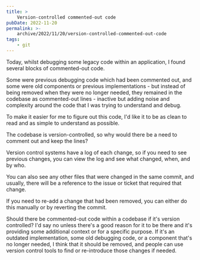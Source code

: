```yaml
---
title: >
    Version-controlled commented-out code
pubDate: 2022-11-20
permalink: >-
    archive/2022/11/20/version-controlled-commented-out-code
tags:
    - git
---
```


Today, whilst debugging some legacy code within an application, I found several blocks of commented-out code.

Some were previous debugging code which had been commented out, and some were old components or previous implementations - but instead of being removed when they were no longer needed, they remained in the codebase as commented-out lines - inactive but adding noise and complexity around the code that I was trying to understand and debug.

To make it easier for me to figure out this code, I'd like it to be as clean to read and as simple to understand as possible.

The codebase is version-controlled, so why would there be a need to comment out and keep the lines?

Version control systems have a log of each change, so if you need to see previous changes, you can view the log and see what changed, when, and by who.

You can also see any other files that were changed in the same commit, and usually, there will be a reference to the issue or ticket that required that change.

If you need to re-add a change that had been removed, you can either do this manually or by reverting the commit.
 
Should there be commented-out code within a codebase if it's version controlled? I'd say no unless there's a good reason for it to be there and it's providing some additional context or for a specific purpose. If it's an outdated implementation, some old debugging code, or a component that's no longer needed, I think that it should be removed, and people can use version control tools to find or re-introduce those changes if needed.
